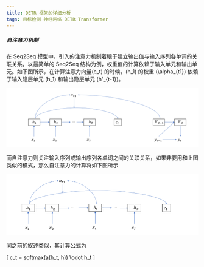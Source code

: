 ```yaml
---
title: DETR 框架的详细分析
tags: 目标检测 神经网络 DETR Transformer
---
```


##### 自注意力机制

在 Seq2Seq 模型中，引入的注意力机制着眼于建立输出值与输入序列各单词的关联关系，以最简单的 Seq2Seq 结构为例，权重值的计算依赖于输入单元和输出单元。如下图所示，在计算注意力向量\(c_t\) 的时候，\(h_1\) 的权重 \(\alpha_{t1}\) 依赖于输入隐层单元 \(h_1\) 和输出隐层单元 \(h'_{t-1}\)。

![](self_attention-simple_attention.png)

而自注意力则关注输入序列或输出序列各单词之间的关联关系，如果非要用和上图类似的模式，那么自注意力的计算将如下图所示

![](self_attention-self_attention.png)

同之前的叙述类似，其计算公式为

\[
  c_t = softmax(a(h_t, h)) \cdot h_t
  \]